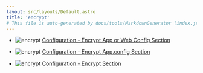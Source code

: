 ```yaml
---
layout: src/layouts/Default.astro
title: 'encrypt'
# This file is auto-generated by docs/tools/MarkdownGenerator (index.js)
---
```


<ul>

<li>

![encrypt](https://i.octopus.com/library/step-templates/encrypt.png) [Configuration - Encrypt App or Web Config Section](/encrypt/configuration-encrypt-app-or-web-config-section/)

</li>
        
<li>

![encrypt](https://i.octopus.com/library/step-templates/encrypt.png) [Configuration - Encrypt App.config Section](/encrypt/configuration-encrypt-app.config-section/)

</li>
        
<li>

![encrypt](https://i.octopus.com/library/step-templates/encrypt.png) [Configuration - Encrypt Section](/encrypt/configuration-encrypt-section/)

</li>
        
</ul>
